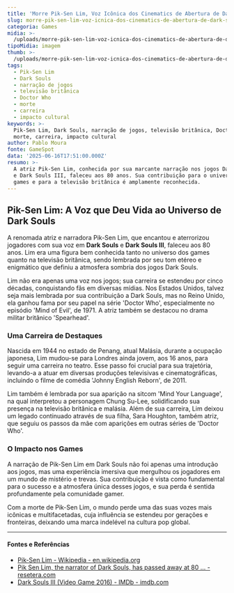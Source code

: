 ```yaml
---
title: 'Morre Pik-Sen Lim, Voz Icônica dos Cinematics de Abertura de Dark Souls'
slug: morre-pik-sen-lim-voz-icnica-dos-cinematics-de-abertura-de-dark-souls
categoria: Games
midia: >-
  /uploads/morre-pik-sen-lim-voz-icnica-dos-cinematics-de-abertura-de-dark-souls-thumb.jpeg
tipoMidia: imagem
thumb: >-
  /uploads/morre-pik-sen-lim-voz-icnica-dos-cinematics-de-abertura-de-dark-souls-thumb.jpeg
tags:
  - Pik-Sen Lim
  - Dark Souls
  - narração de jogos
  - televisão britânica
  - Doctor Who
  - morte
  - carreira
  - impacto cultural
keywords: >-
  Pik-Sen Lim, Dark Souls, narração de jogos, televisão britânica, Doctor Who,
  morte, carreira, impacto cultural
author: Pablo Moura
fonte: GameSpot
data: '2025-06-16T17:51:00.000Z'
resumo: >-
  A atriz Pik-Sen Lim, conhecida por sua marcante narração nos jogos Dark Souls
  e Dark Souls III, faleceu aos 80 anos. Sua contribuição para o universo dos
  games e para a televisão britânica é amplamente reconhecida.
---
```


## Pik-Sen Lim: A Voz que Deu Vida ao Universo de Dark Souls

A renomada atriz e narradora Pik-Sen Lim, que encantou e aterrorizou jogadores com sua voz em **Dark Souls** e **Dark Souls III**, faleceu aos 80 anos. Lim era uma figura bem conhecida tanto no universo dos games quanto na televisão britânica, sendo lembrada por seu tom etéreo e enigmático que definiu a atmosfera sombria dos jogos Dark Souls.

Lim não era apenas uma voz nos jogos; sua carreira se estendeu por cinco décadas, conquistando fãs em diversas mídias. Nos Estados Unidos, talvez seja mais lembrada por sua contribuição a Dark Souls, mas no Reino Unido, ela ganhou fama por seu papel na série 'Doctor Who', especialmente no episódio 'Mind of Evil', de 1971. A atriz também se destacou no drama militar britânico 'Spearhead'.

### Uma Carreira de Destaques

Nascida em 1944 no estado de Penang, atual Malásia, durante a ocupação japonesa, Lim mudou-se para Londres ainda jovem, aos 16 anos, para seguir uma carreira no teatro. Esse passo foi crucial para sua trajetória, levando-a a atuar em diversas produções televisivas e cinematográficas, incluindo o filme de comédia 'Johnny English Reborn', de 2011.

Lim também é lembrada por sua aparição na sitcom 'Mind Your Language', na qual interpretou a personagem Chung Su-Lee, solidificando sua presença na televisão britânica e malásia. Além de sua carreira, Lim deixou um legado continuado através de sua filha, Sara Houghton, também atriz, que seguiu os passos da mãe com aparições em outras séries de 'Doctor Who'.

### O Impacto nos Games

A narração de Pik-Sen Lim em Dark Souls não foi apenas uma introdução aos jogos, mas uma experiência imersiva que mergulhou os jogadores em um mundo de mistério e trevas. Sua contribuição é vista como fundamental para o sucesso e a atmosfera única desses jogos, e sua perda é sentida profundamente pela comunidade gamer.

Com a morte de Pik-Sen Lim, o mundo perde uma das suas vozes mais icônicas e multifacetadas, cuja influência se estendeu por gerações e fronteiras, deixando uma marca indelével na cultura pop global.



---

#### Fontes e Referências

- [Pik-Sen Lim - Wikipedia - en.wikipedia.org](https://en.wikipedia.org/wiki/Pik-Sen_Lim)
- [Pik Sen Lim, the narrator of Dark Souls, has passed away at 80 ... - resetera.com](https://www.resetera.com/threads/pik-sen-lim-the-narrator-of-dark-souls-has-passed-away-at-80.1218495/)
- [Dark Souls III (Video Game 2016) - IMDb - imdb.com](https://www.imdb.com/title/tt4795016/)

